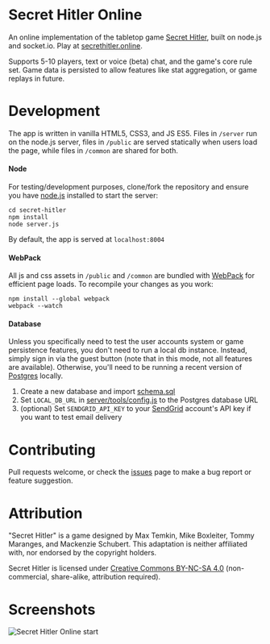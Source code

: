 # Secret Hitler Online
An online implementation of the tabletop game [Secret Hitler](http://secrethitler.com), built on node.js and socket.io. Play at [secrethitler.online](https://secrethitler.online).

Supports 5-10 players, text or voice (beta) chat, and the game's core rule set. Game data is persisted to allow features like stat aggregation, or game replays in future.

# Development

The app is written in vanilla HTML5, CSS3, and JS ES5. Files in `/server` run on the node.js server, files in `/public` are served statically when users load the page, while files in `/common` are shared for both.

#### Node

For testing/development purposes, clone/fork the repository and ensure you have [node.js](https://nodejs.org/en/) installed to start the server:
```
cd secret-hitler
npm install
node server.js
```

By default, the app is served at `localhost:8004`

#### WebPack

All js and css assets in `/public` and `/common` are bundled with [WebPack](https://webpack.github.io) for efficient page loads. To recompile your changes as you work:
```
npm install --global webpack
webpack --watch
```

#### Database

Unless you specifically need to test the user accounts system or game persistence features, you don't need to run a local db instance. Instead, simply sign in via the guest button (note that in this mode, not all features are available). Otherwise, you'll need to be running a recent version of [Postgres](http://www.postgresql.org) locally.

1. Create a new database and import [schema.sql](schema.sql)
2. Set `LOCAL_DB_URL` in [server/tools/config.js](server/tools/config.js) to the Postgres database URL
3. (optional) Set `SENDGRID_API_KEY` to your [SendGrid](https://sendgrid.com) account's API key if you want to test email delivery

# Contributing

Pull requests welcome, or check the [issues](https://github.com/kylecoburn/secret-hitler/issues) page to make a bug report or feature suggestion.

# Attribution
"Secret Hitler" is a game designed by Max Temkin, Mike Boxleiter, Tommy Maranges, and Mackenzie Schubert. This adaptation is neither affiliated with, nor endorsed by the copyright holders.

Secret Hitler is licensed under [Creative Commons BY-NC-SA 4.0](https://creativecommons.org/licenses/by-nc-sa/4.0/) (non-commercial, share-alike, attribution required).

# Screenshots
![Secret Hitler Online start](http://i.imgur.com/QJ1kEXS.png)
